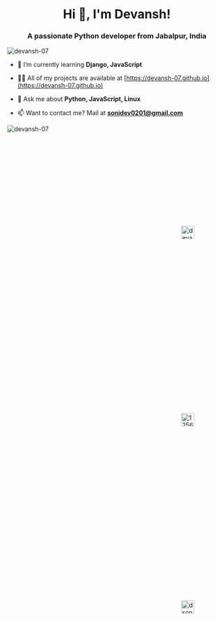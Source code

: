 <h1 align="center">Hi 👋, I'm Devansh!</h1>
<h3 align="center">A passionate Python developer from Jabalpur, India</h3>

<p align="left"> <img src="https://komarev.com/ghpvc/?username=devansh-07&color=red&&style=flat-square" alt="devansh-07" /> </p>

- 🌱 I’m currently learning **Django, JavaScript**

- 👨‍💻 All of my projects are available at [https://devansh-07.github.io](https://devansh-07.github.io)

- 💬 Ask me about **Python, JavaScript, Linux**

- 📫 Want to contact me? Mail at **sonidev0201@gmail.com**

<span><img align="center" src="https://github-readme-stats.vercel.app/api?username=devansh-07&show_icons=true" alt="devansh-07"/></span>

<span align="left">
  <a href="https://linkedin.com/in/devansh-07" target="blank" style="margin: 200px;"><img align="center" src="https://cdn.jsdelivr.net/npm/simple-icons@3.0.1/icons/linkedin.svg" alt="devansh-07" height="30" width="30" style="margin: 200px;"/></a>
  <a href="https://stackoverflow.com/users/12566054" target="blank" style="margin: 200px;"><img align="center" src="https://cdn.jsdelivr.net/npm/simple-icons@3.0.1/icons/stackoverflow.svg" alt="12566054" height="30" width="30" style="margin: 200px;"/></a>
  <a href="https://instagram.com/dsoni_01" target="blank" style="margin: 200px;"><img align="center" src="https://cdn.jsdelivr.net/npm/simple-icons@3.0.1/icons/instagram.svg" alt="dsoni_01" height="30" width="30" style="margin: 200px;"/></a>
</span>
